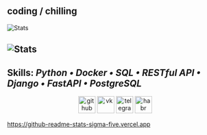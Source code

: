 coding / chilling
---
![Stats](https://github-readme-stats-sigma-five.vercel.app/api?username=Froggy-G&theme=dark&background=000000&show_icons=true&border_color=74f390&ring_color=74f390)

![Stats](https://github-readme-stats-sigma-five.vercel.app/api/top-langs/?username=Froggy-G&theme=dark&background=000000&border_color=74f390&layout=compact)
---
Skills: *Python • Docker • SQL • RESTful API • Django • FastAPI • PostgreSQL*
---
<div id="header" align="center">
  
  [<img src='https://cdn.jsdelivr.net/npm/simple-icons@3.0.1/icons/github.svg' alt='github' height='40'>](https://github.com/Froggy-G)
  [<img src='https://cdn.jsdelivr.net/npm/simple-icons@3.0.1/icons/vk.svg' alt='vk' height='40'>](https://vk.com/tired2)
  [<img src='https://cdn.jsdelivr.net/npm/simple-icons@3.0.1/icons/telegram.svg' alt='telegram' height='40'>](https://telegram.me/f_tear)
  [<img src='https://cdn.jsdelivr.net/npm/simple-icons@3.0.1/icons/habr.svg' alt='habr' height='40'>](https://career.habr.com/dmitry-povarov)
</div>

https://github-readme-stats-sigma-five.vercel.app
